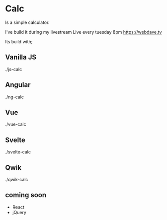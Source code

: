 # Calc

Is a simple calculator.

I've build it during my livestream
Live every tuesday 8pm https://webdave.tv

Its build with;

## Vanilla JS

./js-calc

## Angular

./ng-calc

## Vue

./vue-calc

## Svelte

./svelte-calc

## Qwik

./qwik-calc

## coming soon

- React
- jQuery

